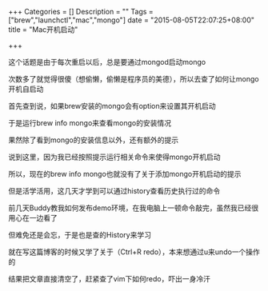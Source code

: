 +++
Categories = []
Description = ""
Tags = ["brew","launchctl","mac","mongo"]
date = "2015-08-05T22:07:25+08:00"
title = "Mac开机启动"

+++

这个话题是由于每次重启以后，总是要通过mongod启动mongo

次数多了就觉得很傻（想偷懒，偷懒是程序员的美德），所以去查了如何让mongo开机自启动

首先查到说，如果brew安装的mongo会有option来设置其开机启动

于是运行brew info mongo来查看mongo的安装情况

果然除了看到mongo的安装信息以外，还有额外的提示

说到这里，因为我已经按照提示运行相关命令来使得mongo开机启动

所以，现在的brew info mongo也就没有了关于添加mongo开机启动的提示

但是活学活用，这几天才学到可以通过history查看历史执行过的命令

前几天Buddy教我如何发布demo环境，在我电脑上一顿命令敲完，虽然我已经很用心在一边看了

但难免还是会忘，于是也是查的History来学习

就在写这篇博客的时候又学了关于（Ctrl+R redo），本来想通过u来undo一个操作的

结果把文章直接清空了，赶紧查了vim下如何redo，吓出一身冷汗


